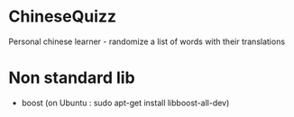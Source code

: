 # ChineseQuizz
Personal chinese learner - randomize a list of words with their translations

# Non standard lib
  - boost (on Ubuntu : sudo apt-get install libboost-all-dev)
  